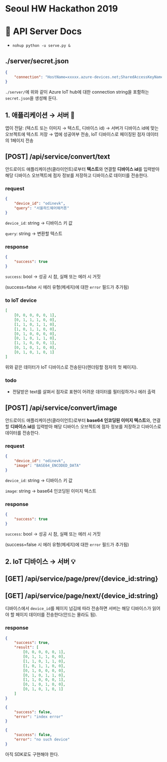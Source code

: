 # Seoul HW Hackathon 2019

# 📌 API Server Docs
- `nohup python -u serve.py &`

<!-- - `azure-iothub-service-client` 패키지 사이즈 때문에 lock이 오래 걸리므로 `pipenv install --skip-lock`를 권장함 -->
<!-- - MacOS에서 `brew install boost-python3` 해야 하더라 -->

## ./server/secret.json
```json
{
    "connection": "HostName=xxxxx.azure-devices.net;SharedAccessKeyName=xxxxx;SharedAccessKey=xxxxx"
}
```

`./server/`에 위와 같이 Azure IoT hub에 대한 connection string을 포함하는 `secret.json`을 생성해 둔다.

## 1. 애플리케이션 → 서버 📱

앱이 전달: (텍스트 또는 이미지 → 텍스트, 디바이스 id) → 서버가 디바이스 id에 맞는 오브젝트에 텍스트 저장 → 앱에 성공여부 전송, IoT 디바이스로 페이징된 점자 데이터의 1페이지 전송

## [POST] /api/service/convert/text

안드로이드 애플리케이션(클라이언트)로부터 **텍스트**와 연결할 **디바이스 id**를 입력받아 해당 디바이스 오브젝트에 점자 정보를 저장하고 디바이스로 데이터를 전송한다.

### request

```json
{
    "device_id": "odinevk",
    "query": "서울하드웨어해커톤"
}
```

`device_id`: string → 디바이스 키 값

`query`: string → 변환할 텍스트

### response

```json
{
    "success": true
}
```

`success`: bool → 성공 시 참, 실패 또는 에러 시 거짓

(success=false 시 에러 유형(메세지)에 대한 `error` 필드가 추가됨)

### to IoT device

```json
[
    [0, 0, 0, 0, 0, 1], 
    [0, 1, 1, 1, 0, 0], 
    [1, 1, 0, 1, 1, 0], 
    [1, 0, 1, 1, 0, 0], 
    [0, 1, 0, 0, 0, 0], 
    [0, 1, 0, 1, 1, 0], 
    [1, 1, 0, 0, 0, 1], 
    [0, 1, 0, 1, 0, 0], 
    [0, 1, 0, 1, 0, 1]
]
```

위와 같은 데이터가 IoT 디바이스로 전송된다(렌더링할 점자의 첫 페이지).

### todo

- 전달받은 text를 살펴서 점자로 표현이 어려운 데이터를 필터링하거나 에러 출력

## [POST] /api/service/convert/image

안드로이드 애플리케이션(클라이언트)로부터 **base64 인코딩된 이미지 텍스트**와, 연결할 **디바이스 id**를 입력받아 해당 디바이스 오브젝트에 점자 정보를 저장하고 디바이스로 데이터를 전송한다.

### request
```json
{
    "device_id": "odinevk",
    "image": "BASE64_ENCODED_DATA"
}
```

`device_id`: string → 디바이스 키 값

`image`: string → base64 인코딩된 이미지 텍스트

### response
```json
{
    "success": true
}
```

`success`: bool → 성공 시 참, 실패 또는 에러 시 거짓

(success=false 시 에러 유형(메세지)에 대한 `error` 필드가 추가됨)

## 2. IoT 디바이스 → 서버 💡

## [GET] /api/service/page/prev/{device_id:string}

## [GET] /api/service/page/next/{device_id:string}

디바이스에서 `device_id`를 페이지 넘김에 따라 전송하면 서버는 해당 디바이스가 읽어야 할 페이지 데이터를 전송한다(안드는 몰라도 됨).

### response

```json
{
    "success": true, 
    "result": [
        [0, 0, 0, 0, 0, 1], 
        [0, 1, 1, 1, 0, 0], 
        [1, 1, 0, 1, 1, 0], 
        [1, 0, 1, 1, 0, 0], 
        [0, 1, 0, 0, 0, 0], 
        [0, 1, 0, 1, 1, 0], 
        [1, 1, 0, 0, 0, 1], 
        [0, 1, 0, 1, 0, 0], 
        [0, 1, 0, 1, 0, 1]
    ]
}
```

```json
{
    "success": false,
    "error": "index error"
}
```

```json
{
    "success": false,
    "error": "no such device"
}
```

아직 SDK로도 구현해야 한다.
